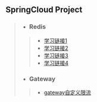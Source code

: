 ## SpringCloud Project

> * ### Redis
> > * [学习链接1](https://blog.csdn.net/qq_21078159/article/details/107180642)
> > * [学习链接2](https://blog.csdn.net/zhuyangguang0101/article/details/108095476)
> > * [学习链接3](https://blog.csdn.net/weixin_42739473/article/details/87873823)
> > * [学习链接4](https://blog.csdn.net/weixin_44775299/article/details/107030902)
> 
> * ### Gateway 
> > * [gateway自定义限流](https://guankai.github.io/2018/12/22/Spring%20cloud%20Gateway%E8%87%AA%E5%AE%9A%E4%B9%89%E9%99%90%E6%B5%81/)
